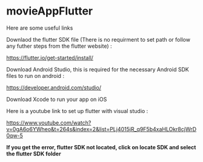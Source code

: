# movieAppFlutter

Here are some useful links

Downlaod the flutter SDK file (There is no requirment to set path or follow any futher steps from the flutter website) :

https://flutter.io/get-started/install/

Download Android Studio, this is required for the necessary Android SDK files to run on android :

https://developer.android.com/studio/

Download Xcode to run your app on iOS

Here is a youtube link to set up flutter with visual studio :

https://www.youtube.com/watch?v=0gA6o6YWheo&t=264s&index=2&list=PLj4015jR_q9F5b4xaHLOkr8cjWrD0qw-5


<b>If you get the error, flutter SDK not located, click on locate SDK and select the flutter SDK folder</b>




